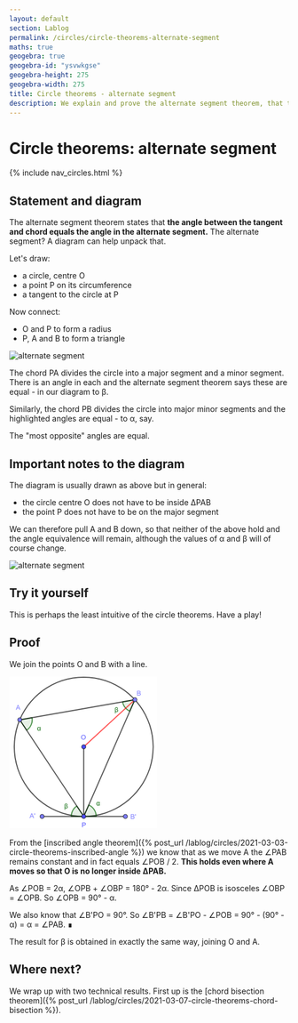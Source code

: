 ```yaml
---
layout: default
section: Lablog
permalink: /circles/circle-theorems-alternate-segment
maths: true
geogebra: true
geogebra-id: "ysvwkgse"
geogebra-height: 275
geogebra-width: 275
title: Circle theorems - alternate segment
description: We explain and prove the alternate segment theorem, that the angle between the tangent and chord equals the angle in the alternate segment.
---
```


# Circle theorems: alternate segment

{% include nav_circles.html %}

## Statement and diagram

The alternate segment theorem states that **the angle between the tangent and chord equals the angle in the alternate segment.** The alternate segment? A diagram can help unpack that.

Let's draw:

- a circle, centre O
- a point P on its circumference
- a tangent to the circle at P

Now connect:

- O and P to form a radius
- P, A and B to form a triangle

![alternate segment](/assets/img/circles/alternate-segment-statement-1.png "alternate segment")

The chord PA divides the circle into a major segment and a minor segment. There is an angle in each and the alternate segment theorem says these are equal - in our diagram to &beta;.

Similarly, the chord PB divides the circle into major minor segments and the highlighted angles are equal - to &alpha;, say.

The "most opposite" angles are equal.

## Important notes to the diagram

The diagram is usually drawn as above but in general:

- the circle centre O does not have to be inside &Delta;PAB
- the point P does not have to be on the major segment

We can therefore pull A and B down, so that neither of the above hold and the angle equivalence will remain, although the values of &alpha; and &beta; will of course change.

![alternate segment](/assets/img/circles/alternate-segment-statement-2.png "alternate segment")

## Try it yourself

This is perhaps the least intuitive of the circle theorems. Have a play!

<div id="geogebra" class="displayed"></div>

## Proof

We join the points O and B with a line.

![alternate segment proof](/assets/img/circles/alternate-segment-proof.png "alternate segment proof")

From the [inscribed angle theorem]({% post_url /lablog/circles/2021-03-03-circle-theorems-inscribed-angle %}) we know that as we move A the &ang;PAB remains constant and in fact equals &ang;POB / 2. **This holds even where A moves so that O is no longer inside &Delta;PAB.**

As &ang;POB = 2&alpha;, &ang;OPB + &ang;OBP = 180&deg; - 2&alpha;. Since &Delta;POB is isosceles &ang;OBP = &ang;OPB. So &ang;OPB = 90&deg; - &alpha;.

We also know that &ang;B'PO = 90&deg;. So &ang;B'PB = &ang;B'PO - &ang;POB = 90&deg; - (90&deg; - &alpha;) = &alpha; = &ang;PAB. &#8718;

The result for &beta; is obtained in exactly the same way, joining O and A.

## Where next?

We wrap up with two technical results. First up is the [chord bisection theorem]({% post_url /lablog/circles/2021-03-07-circle-theorems-chord-bisection %}).
